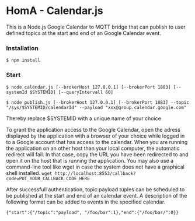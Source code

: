 # HomA - Calendar.js
This is a Node.js Google Calendar to MQTT bridge that can publish to user defined topics at the start and end of an Google Calendar event. 

### Installation
```
$ npm install
```

### Start
``` 
$ node calendar.js [--brokerHost 127.0.0.1] [--brokerPort 1883] [--systemId $SYSTEMID] [--queryIntervall 60]
```
```
$ node publish.js [--brokerHost 127.0.0.1] [--brokerPort 1883] --topic "/sys/$SYSTEMID/calendarId" --payload "xxx@group.calendar.google.com"
```
Thereby replace $SYSTEMID with a unique name of your choice

To grant the application access to the Google Calendar, open the adress displayed by the application with a browser of your choice while logged in to a Google account that has access to the calendar. 
When you are running the application on an other host than your local computer, the automatic redirect will fail. In that case, copy the URL you have been redirected to and open it on the host that is running the application. 
You may also use a command-line tool like wget in case the system does not have a graphical shell installed. ```wget http://localhost:8553/callback?code=PUT_YOUR_CALLBACK_CODE_HERE```

After successfull authentication, topic:payload tuples can be scheduled to be published at the start and end of an calendar event. 
A description of the following format can be added to events in the specified calendar. 
```
{"start":{"/topic":"payload", "/foo/bar":1},"end":{"/foo/bar/":0}}
```




